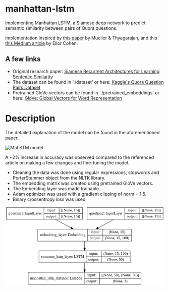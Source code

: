 # manhattan-lstm

Implementing Manhattan LSTM, a Siamese deep network to predict semantic similarity between pairs of Quora questions.

Implementation inspired by [this paper](http://www.mit.edu/~jonasm/info/MuellerThyagarajan_AAAI16.pdf) by Mueller & Thyagarajan, and this [this Medium article](https://medium.com/mlreview/implementing-malstm-on-kaggles-quora-question-pairs-competition-8b31b0b16a07) by Elior Cohen.

## A few links

- Original research paper: [Siamese Recurrent Architectures for Learning Sentence Similarity](http://www.mit.edu/~jonasm/info/MuellerThyagarajan_AAAI16.pdf)
- The dataset can be found in './dataset' or here: [Kaggle's Quora Question Pairs Dataset](https://data.quora.com/First-Quora-Dataset-Release-Question-Pairs)
- Pretrained GloVe vectors can be found in './pretrained_embeddings' or here: [GloVe: Global Vectors for Word Representation](https://nlp.stanford.edu/projects/glove/)

# Description

The detailed explanation of the model can be found in the aforementioned paper.

![MaLSTM model](img/malstm.png)

A ~2% increase in accuracy was observed compared to the referenced article on making a few changes and fine-tuning the model.
- Cleaning the data was done using regular expressions, stopwords and PorterStemmer object from the NLTK library.
- The embedding matrix was created using pretrained GloVe vectors.
- The Embedding layer was made trainable.
- Adam optimizer was used with a gradient clipping of norm = 1.5.
- Binary crossentropy loss was used.

![Model plot](img/model_plot.png)

